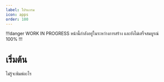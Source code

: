 ```yaml
---
label: โปรแกรม
icon: apps
order: 100
---
```

!!!danger WORK IN PROGRESS
หน้านี้กำลังอยู่ในระหว่างการสร้าง และยังไม่เสร็จสมบูรณ์ 100%
!!!
# เริ่มต้น
ไม่รู้จะพิมพ์อะไร
